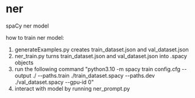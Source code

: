 # ner
spaCy ner model

how to train ner model:
1. generateExamples.py creates train_dataset.json and val_dataset.json
2. ner_train.py turns train_dataset.json and val_dataset.json into .spacy objects
3. run the following command 
    "python3.10 -m spacy train config.cfg --output ./ --paths.train ./train_dataset.spacy --paths.dev ./val_dataset.spacy --gpu-id 0"
4. interact with model by running ner_prompt.py
